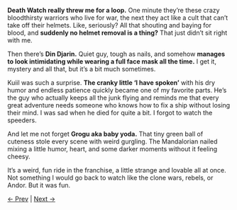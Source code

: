 **Death Watch really threw me for a loop.** One minute they’re these crazy bloodthirsty warriors who live for war, the next they act like a cult that can’t take off their helmets. Like, seriously? All that shouting and baying for blood, and **suddenly no helmet removal is a thing?** That just didn’t sit right with me.

Then there’s **Din Djarin.** Quiet guy, tough as nails, and somehow **manages to look intimidating while wearing a full face mask all the time.** I get it, mystery and all that, but it’s a bit much sometimes.

Kuiil was such a surprise. **The cranky little ‘I have spoken’** with his dry humor and endless patience quickly became one of my favorite parts. He’s the guy who actually keeps all the junk flying and reminds me that every great adventure needs someone who knows how to fix a ship without losing their mind. I was sad when he died for quite a bit. I forgot to watch the speeders.

And let me not forget **Grogu aka baby yoda.** That tiny green ball of cuteness stole every scene with weird gurgling. The Mandalorian nailed mixing a little humor, heart, and some darker moments without it feeling cheesy.

It’s a weird, fun ride in the franchise, a little strange and lovable all at once. Not something I would go back to watch like the clone wars, rebels, or Andor. But it was fun.

[← Prev](Chapter%2010%20-%20Original%20Trilogy) | [Next →](Chapter%2012%20-%20Boba%20Fett)